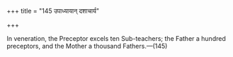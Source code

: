 +++
title = "145 उपाध्यायान् दशाचार्य"

+++

In veneration, the Preceptor excels ten Sub-teachers; the Father a hundred preceptors, and the Mother a thousand Fathers.—(145)